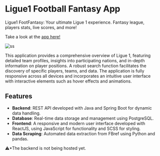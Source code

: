 # Ligue1 Football Fantasy App
Ligue1 FootFantasy: Your ultimate Ligue 1 experience. Fantasy league, players stats, live scores, and more!

Take a look at the [app here!](https://ligue1fantasy.vercel.app/) 

![ss](https://github.com/user-attachments/assets/b7e4b00d-a342-4fe6-a9cc-d42a98366fb7)

This application provides a comprehensive overview of Ligue 1, featuring detailed team profiles, insights into participating nations, and in-depth information on player positions. A robust search function facilitates the discovery of specific players, teams, and data. The application is fully responsive across all devices and incorporates an intuitive user interface with interactive elements such as hover effects and animations.

## Features

- **Backend**: REST API developed with Java and Spring Boot for dynamic data handling.
- **Database**: Real-time data storage and management using PostgreSQL.
- **Frontend**:  A responsive and modern user interface developed with ReactJS, using JavaScript for functionality and SCSS for styling.
- **Data Scraping**: Automated data extraction from FBref using Python and pandas.
  
⚠️*The backend is not being hosted yet.
